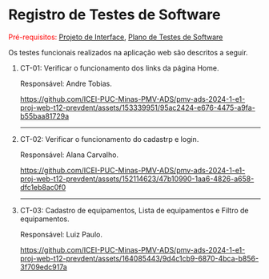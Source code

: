 # Registro de Testes de Software
<span style="color:red">Pré-requisitos: <a href="https://github.com/ICEI-PUC-Minas-PMV-ADS/pmv-ads-2024-1-e1-proj-web-t12-prevdent/blob/main/documentos/04-Projeto%20de%20Interface.md"> Projeto de Interface</a></span>, <a href="https://github.com/ICEI-PUC-Minas-PMV-ADS/pmv-ads-2024-1-e1-proj-web-t12-prevdent/blob/main/documentos/07-Plano%20de%20Testes%20de%20Software.md"> Plano de Testes de Software</a>


Os testes funcionais realizados na aplicação web são descritos a seguir.

<ol>
  <li> CT-01: Verificar o funcionamento dos links da página Home.

Responsável: Andre Tobias.

https://github.com/ICEI-PUC-Minas-PMV-ADS/pmv-ads-2024-1-e1-proj-web-t12-prevdent/assets/153339951/95ac2424-e676-4475-a9fa-b55baa81729a

  </li>
  <hr>  
  
  <li> CT-02: Verificar o funcionamento do cadastrp e login.

  Responsável: Alana Carvalho.

  https://github.com/ICEI-PUC-Minas-PMV-ADS/pmv-ads-2024-1-e1-proj-web-t12-prevdent/assets/152114623/47b10990-1aa6-4826-a658-dfc1eb8ac0f0

  <hr>  
  
  <li> CT-03: Cadastro de equipamentos, Lista de equipamentos e Filtro de equipamentos.

  Responsável: Luiz Paulo. 
  
 https://github.com/ICEI-PUC-Minas-PMV-ADS/pmv-ads-2024-1-e1-proj-web-t12-prevdent/assets/164085443/9d4c1cb9-6870-4bca-b856-3f709edc917a
  
 
